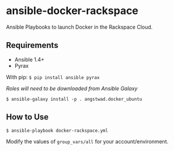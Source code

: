 # ansible-docker-rackspace

Ansible Playbooks to launch Docker in the Rackspace Cloud.

## Requirements

* Ansible 1.4+
* Pyrax

With pip:
`$ pip install ansible pyrax`

*Roles will need to be downloaded from Ansible Galaxy*

```
$ ansible-galaxy install -p . angstwad.docker_ubuntu
```

## How to Use

`$ ansible-playbook docker-rackspace.yml`

Modify the values of `group_vars/all` for your account/environment.

